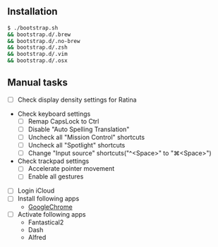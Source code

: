 ## Installation

```bash
$ ./bootstrap.sh
&& bootstrap.d/.brew
&& bootstrap.d/.no-brew
&& bootstrap.d/.zsh
&& bootstrap.d/.vim
&& bootstrap.d/.osx
```

## Manual tasks

- [ ] Check display density settings for Ratina
- Check keyboard settings
    - [ ] Remap CapsLock to Ctrl
    - [ ] Disable "Auto Spelling Translation"
    - [ ] Uncheck all "Mission Control" shortcuts
    - [ ] Uncheck all "Spotlight" shortcuts
    - [ ] Change "Input source" shortcuts("^\<Space\>" to "⌘\<Space\>")
- Check trackpad settings
    - [ ] Accelerate pointer movement
    - [ ] Enable all gestures
- [ ] Login iCloud
- [ ] Install following apps
    - [GoogleChrome](https://www.google.com/chrome/browser/desktop/index.html)
- [ ] Activate following apps
    - Fantastical2
    - Dash
    - Alfred
